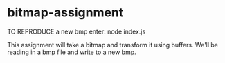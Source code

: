 # bitmap-assignment

TO REPRODUCE a new bmp enter: node index.js

This assignment will take a bitmap and transform it using buffers. We'll be reading in a bmp file and write to a new bmp.
